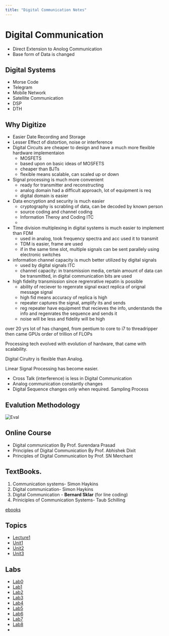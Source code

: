 ```yaml
---
title: "Digital Communication Notes"
---
```


# Digital Communication

- Direct Extension to Anolog Communication
- Base form of Data is changed

## Digital Systems

- Morse Code
- Telegram
- Mobile Network
- Satellite Communication
- DSP
- DTH

## Why Digitize

- Easier Date Recording and Storage
- Lesser Effect of distortion, noise or interference
- Digital Circuits are cheaper to design and have a much more flexible
  hardware implementaion
  	- MOSFETS
	- based upon on basic ideas of MOSFETS
	- cheaper than BJTs
	- flexible means scalable, can scaled up or down
- Signal processing is much more convenient
	-  ready for transmitter and reconstructing
	- analog domain had a difficult approach, lot of equipment is req
	- digital domain is easier
- Data encryption and security is much easier
	- cryptography is scrabling of data, can be decoded by known person
	- source coding and channel coding
	- Information Theroy and Coding ITC
	-
- Time division multiplexing in digital systems is much easier to
  implement than FDM
  	- used in analog, took frequency spectra and acc used it to transmit
	- TDM is easier, frame are used
	- if in the same time slot, multiple signals can be sent parallely
	  using electronic switches
- information channel capacity is much better utilized by digital signals
	- used by digital signals ITC
	- channel capacity: in transmission media, certain amount of data can
	  be transmitted, in digital communication bits are used
-  high fidelity transmission since regrenrative repatin is possible
	-  ability of reciever to regenrate signal exact replica of orignal
	   message signal
	- high fid means accuracy of replica is high
	- repeater captures the signal, amplify its and sends
	- reg repeater have equipment that recieves the info, understands the
	  info and regenrates the sequence and sends it
	- noise will be less and fidelity will be high

over 20 yrs lot of has changed, from pentium to core to i7 to threadripper
then came GPUs order of trillion of FLOPs

Processing tech evolved with evolution of hardware, that came with
scalability.

Digital Ciruitry is flexible than Analog.

Linear Signal Processing has become easier.

- Cross Talk (interference) is less in Digital Communication
- Analog communication constantly changes
- Digital Sequence changes only when required. Sampling Process

## Evalution Methodology

![Eval](img/EvalMethod.png)

## Online Course

- Digital communication By Prof. Surendara Prasad
- Principles of Digital Communication By Prof. Abhishek Dixit
- Principles of Digital Communication by Prof. SN Merchant


## TextBooks.

1. Communication systems- Simon Haykins
2. Digital communication- Simon Haykins
3. Digital Communication - **Bernard Sklar** (for line coding)
4. Priniciples of Communication Systems- Taub Schilling

[ebooks](gen.lib.rus.ec)

## Topics

- [Lecture1](Lecture1)
- [Unit1](unit1/Unit1)
- [Unit2](unit2/Unit2)
- [Unit3](unit3/Unit3)

## Labs
- [Lab0](labs/Lab0)
- [Lab1](labs/Lab1)
- [Lab2](labs/lab2)
- [Lab3](labs/Lab3)
- [Lab4](labs/Lab4)
- [Lab5](labs/Lab5)
- [Lab6](labs/Lab6)
- [Lab7](labs/Lab7)
- [Lab8](labs/Lab8)
-
